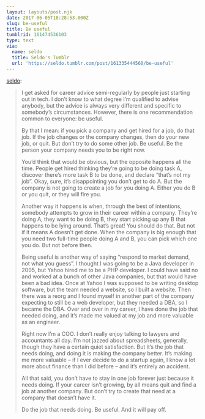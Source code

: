 ```yaml
---
layout: layouts/post.njk
date: 2017-06-05T18:28:53.000Z
slug: be-useful
title: Be useful
tumblrid: 161474536103
type: text
via:
  name: seldo
  title: Seldo's Tumblr
  url: 'https://seldo.tumblr.com/post/161335444560/be-useful'
---
```

<p><a href="https://seldo.tumblr.com/post/161335444560/be-useful" class="tumblr_blog">seldo</a>:</p>

<blockquote>
<p>I get asked for career advice semi-regularly by people just starting out in tech. I don’t know to what degree I’m qualified to advise anybody, but the advice is always very different and specific to somebody’s circumstances. However, there is one recommendation common to everyone: be useful.</p>

<p>By that I mean: if you pick a company and get hired for a job, do that job. If the job changes or the company changes, then do your new job, or quit. But don’t try to do some other job. Be useful. Be the person your company needs you to be right now.</p>

<p>You’d think that would be obvious, but the opposite happens all the time. People get hired thinking they’re going to be doing task A, discover there’s more task B to be done, and declare “that’s not my job”. Okay, sure, it’s disappointing you don’t get to do A. But the company is not going to create a job for you doing A. Either you do B or you quit, or they will fire you.</p>

<p>Another way it happens is when, through the best of intentions, somebody attempts to grow in their career within a company. They’re doing A, they want to be doing B, they start picking up any B that happens to be lying around. That’s great! You should do that. But not if it means A doesn’t get done. When the company is big enough that you need two full-time people doing A and B, you can pick which one you do. But not before then.</p>

<p>Being useful is another way of saying “respond to market demand, not what you guess”. I thought I was going to be a Java developer in 2005, but Yahoo hired me to be a PHP developer. I could have said no and worked at a bunch of other Java companies, but that would have been a bad idea. Once at Yahoo I was supposed to be writing desktop software, but the team needed a website, so I built a website. Then there was a reorg and I found myself in another part of the company expecting to still be a web developer, but they needed a DBA, so I became the DBA. Over and over in my career, I have done the job that needed doing, and it’s made me valued at my job and more valuable as an engineer.</p>

<p>Right now I’m a COO. I don’t really enjoy talking to lawyers and accountants all day. I’m not jazzed about spreadsheets, generally, though they have a certain quiet satisfaction. But it’s the job that needs doing, and doing it is making the company better. It’s making me more valuable – if I ever decide to do a startup again, I know a lot more about finance than I did before – and it’s entirely an accident.</p>

<p>All that said, you don’t have to stay in one job forever just because it needs doing. If your career isn’t growing, by all means quit and find a job at another company. But don’t try to create that need at a company that doesn’t have it.</p>

<p>Do the job that needs doing. Be useful. And it will pay off.</p>
</blockquote>
